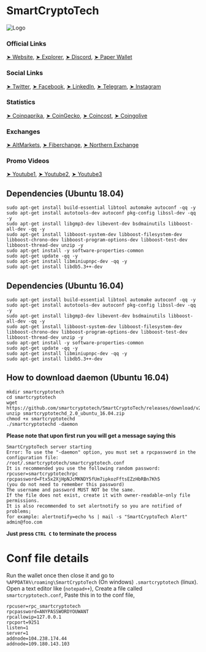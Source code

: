 # SmartCryptoTech
![Logo](https://github.com/smartcryptotech/SmartCryptoTech/blob/master/logo.png)



### Official Links
[➤ Website](http://smart-crypto-tech.co.uk),
[➤ Explorer](https://explorer.smart-crypto-tech.co.uk),
[➤ Discord](https://discord.gg/CEaG3Gk),
[➤ Paper Wallet](https://twittertipbots.xyz/Paper-Wallets/Coins/index.html?currency=SmartCryptoTech)
### Social Links
[➤ Twitter](https://twitter.com/SmartCryptoTech),
[➤ Facebook](https://www.facebook.com/groups/2429636243737273),
[➤ LinkedIn](https://www.linkedin.com/in/smart-crypto-tech-207700185),
[➤ Telegram](https://t.me/joinchat/MeSZUhBRNJ0TRsSI11O3Kw),
[➤ Instagram](https://www.instagram.com/invites/contact/?i=xdumarnk8w90&utm_content=8epj6ah)
### Statistics
[➤ Coinpaprika](https://coinpaprika.com/coin/sct-smartcryptotech/),
[➤ CoinGecko](https://www.coingecko.com/en/coins/smartcryptotech),
[➤ Coincost](http://coincost.net/en/currency/smartcryptotech),
[➤ Coingolive](https://coingolive.com/en/coins/smartcryptotech/)
### Exchanges 
[➤ AltMarkets](https://altmarkets.io/trading/sctbtc),
[➤ Fiberchange](https://fiberchange.com/market/FBC-SCT),
[➤ Northern Exchange](https://nortexchange.com/exchange/?market=SCT_BTC)
### Promo Videos
[➤ Youtube1](https://www.youtube.com/watch?v=U2yQrCbrAss),
[➤ Youtube2](https://youtube.com/watch?v=Nzq-1zdKq2U),
[➤ Youtube3](https://youtube.com/watch?v=ZtbCkikGWHU)





## Dependencies (Ubuntu 18.04)
```
sudo apt-get install build-essential libtool automake autoconf -qq -y
sudo apt-get install autotools-dev autoconf pkg-config libssl-dev -qq -y
sudo apt-get install libgmp3-dev libevent-dev bsdmainutils libboost-all-dev -qq -y
sudo apt-get install libboost-system-dev libboost-filesystem-dev libboost-chrono-dev libboost-program-options-dev libboost-test-dev libboost-thread-dev unzip -y
sudo apt-get install -y software-properties-common
sudo apt-get update -qq -y
sudo apt-get install libminiupnpc-dev -qq -y
sudo apt-get install libdb5.3++-dev
```


## Dependencies (Ubuntu 16.04)
```
sudo apt-get install build-essential libtool automake autoconf -qq -y
sudo apt-get install autotools-dev autoconf pkg-config libssl-dev -qq -y
sudo apt-get install libgmp3-dev libevent-dev bsdmainutils libboost-all-dev -qq -y
sudo apt-get install libboost-system-dev libboost-filesystem-dev libboost-chrono-dev libboost-program-options-dev libboost-test-dev libboost-thread-dev unzip -y
sudo apt-get install -y software-properties-common
sudo apt-get update -qq -y
sudo apt-get install libminiupnpc-dev -qq -y
sudo apt-get install libdb5.3++-dev
```


## How to download daemon (Ubuntu 16.04)
```
mkdir smartcryptotech
cd smartcryptotech
wget https://github.com/smartcryptotech/SmartCryptoTech/releases/download/v2.0/smartcryptotechd_2.0_ubuntu_16.04.zip
unzip smartcryptotechd_2.0_ubuntu_16.04.zip
chmod +x smartcryptotechd
./smartcryptotechd -daemon
```


 __**Please note that upon first run you will get a message saying this**__
 ```
SmartCryptoTech server starting
Error: To use the "-daemon" option, you must set a rpcpassword in the configuration file:
/root/.smartcryptotech/smartcryptotech.conf
It is recommended you use the following random password:
rpcuser=smartcryptotechrpc
rpcpassword=Ftx5x2XjHpNJcMKNDY5fUm7ipkozFftsEZzHbRBn7Kh5
(you do not need to remember this password)
The username and password MUST NOT be the same.
If the file does not exist, create it with owner-readable-only file permissions.
It is also recommended to set alertnotify so you are notified of problems;
for example: alertnotify=echo %s | mail -s "SmartCryptoTech Alert" admin@foo.com
```
__**Just press `CTRL C` to terminate the process**__

# __Conf file details__
Run the wallet once then close it and go to `%APPDATA%\roaming\SmartCryptoTech`  (On windows) `.smartcryptotech` (linux).
Open a text editor like (`notepad++`),
Create a file called `smartcryptotech.conf`,
Paste this in to the conf file,

```
rpcuser=rpc_smartcryptotech
rpcpassword=ANYPASSWORDYOUWANT
rpcallowip=127.0.0.1
rpcport=9251
listen=1
server=1
addnode=104.238.174.44
addnode=109.180.143.103
```
